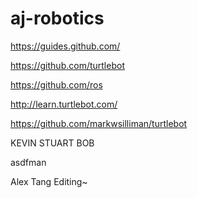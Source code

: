 # aj-robotics

https://guides.github.com/

https://github.com/turtlebot

https://github.com/ros

http://learn.turtlebot.com/

https://github.com/markwsilliman/turtlebot

KEVIN
STUART
BOB

asdfman

Alex Tang Editing~
